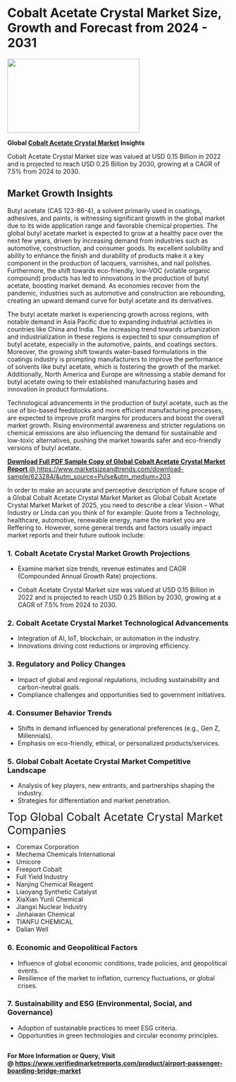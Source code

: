 <H1>Cobalt Acetate Crystal Market Size, Growth and Forecast from 2024 - 2031</H1><img class="aligncenter size-medium wp-image-584254" src="https://thirdeyenews.in/wp-content/uploads/2024/09/Global-Market-Research-300x168.jpeg" alt="" width="300" height="168" /><p><strong>Global&nbsp;<a href="https://www.marketsizeandtrends.com/download-sample/623284/&amp;utm_source=Pulse&amp;utm_medium=203">Cobalt Acetate Crystal Market</a> Insights</strong></p><p>Cobalt Acetate Crystal Market size was valued at USD 0.15 Billion in 2022 and is projected to reach USD 0.25 Billion by 2030, growing at a CAGR of 7.5% from 2024 to 2030.</p><p><h2>Market Growth Insights</h2> <p>Butyl acetate (CAS 123-86-4), a solvent primarily used in coatings, adhesives, and paints, is witnessing significant growth in the global market due to its wide application range and favorable chemical properties. The global butyl acetate market is expected to grow at a healthy pace over the next few years, driven by increasing demand from industries such as automotive, construction, and consumer goods. Its excellent solubility and ability to enhance the finish and durability of products make it a key component in the production of lacquers, varnishes, and nail polishes. Furthermore, the shift towards eco-friendly, low-VOC (volatile organic compound) products has led to innovations in the production of butyl acetate, boosting market demand. As economies recover from the pandemic, industries such as automotive and construction are rebounding, creating an upward demand curve for butyl acetate and its derivatives.</p> <p><a href="#"></a></p> <p>The butyl acetate market is experiencing growth across regions, with notable demand in Asia Pacific due to expanding industrial activities in countries like China and India. The increasing trend towards urbanization and industrialization in these regions is expected to spur consumption of butyl acetate, especially in the automotive, paints, and coatings sectors. Moreover, the growing shift towards water-based formulations in the coatings industry is prompting manufacturers to improve the performance of solvents like butyl acetate, which is fostering the growth of the market. Additionally, North America and Europe are witnessing a stable demand for butyl acetate owing to their established manufacturing bases and innovation in product formulations.</p> <p>Technological advancements in the production of butyl acetate, such as the use of bio-based feedstocks and more efficient manufacturing processes, are expected to improve profit margins for producers and boost the overall market growth. Rising environmental awareness and stricter regulations on chemical emissions are also influencing the demand for sustainable and low-toxic alternatives, pushing the market towards safer and eco-friendly versions of butyl acetate.</p> <p><a href="#"></p><p><span class=""><strong>Download Full PDF Sample Copy of Global Cobalt Acetate Crystal Market Report</strong> @ <a href="https://www.marketsizeandtrends.com/download-sample/623284/&amp;utm_source=Pulse&amp;utm_medium=203" target="_blank">https://www.marketsizeandtrends.com/download-sample/623284/&amp;utm_source=Pulse&amp;utm_medium=203</a></span></p><p>In order to make an accurate and perceptive description of future scope of a Global&nbsp;Cobalt Acetate Crystal Market Market as Global&nbsp;Cobalt Acetate Crystal Market Market of 2025, you need to describe a clear Vision &ndash; What Industry or Linda can you think of for example: Quote from a Technology, healthcare, automotive, renewable energy, name the market you are Reffering to. However, some general trends and factors usually impact market reports and their future outlook include:</p><h3>1.&nbsp;<strong>Cobalt Acetate Crystal Market Growth Projections</strong></h3><ul><li>Examine market size trends, revenue estimates and CAGR (Compounded Annual Growth Rate) projections.</li><li><p>Cobalt Acetate Crystal Market size was valued at USD 0.15 Billion in 2022 and is projected to reach USD 0.25 Billion by 2030, growing at a CAGR of 7.5% from 2024 to 2030.</p></li></ul><h3>2.&nbsp;<strong>Cobalt Acetate Crystal Market Technological Advancements</strong></h3><ul><li>Integration of AI, IoT, blockchain, or automation in the industry.</li><li>Innovations driving cost reductions or improving efficiency.</li></ul><h3>3.&nbsp;<strong>Regulatory and Policy Changes</strong></h3><ul><li>Impact of global and regional regulations, including sustainability and carbon-neutral goals.</li><li>Compliance challenges and opportunities tied to government initiatives.</li></ul><h3>4.&nbsp;<strong>Consumer Behavior Trends</strong></h3><ul><li>Shifts in demand influenced by generational preferences (e.g., Gen Z, Millennials).</li><li>Emphasis on eco-friendly, ethical, or personalized products/services.</li></ul><h3>5.&nbsp;<strong>Global Cobalt Acetate Crystal Market Competitive Landscape</strong></h3><ul><li>Analysis of key players, new entrants, and partnerships shaping the industry.</li><li>Strategies for differentiation and market penetration.</li></ul><p data-pm-slice="1 1 []"><span style="color: inherit; font-family: inherit; font-size: 25px;">Top Global Cobalt Acetate Crystal Market Companies</span></p><div class="" data-test-id=""><p><li>Coremax Corporation</li><li> Mechema Chemicals International</li><li> Umicore</li><li> Freeport Cobalt</li><li> Full Yield Industry</li><li> Nanjing Chemical Reagent</li><li> Liaoyang Synthetic Catalyst</li><li> XiaXian Yunli Chemical</li><li> Jiangxi Nuclear Industry</li><li> Jinhaiwan Chemical</li><li> TIANFU CHEMICAL</li><li> Dalian Well</li></p></div><h3>6.&nbsp;<strong>Economic and Geopolitical Factors</strong></h3><ul><li>Influence of global economic conditions, trade policies, and geopolitical events.</li><li>Resilience of the market to inflation, currency fluctuations, or global crises.</li></ul><h3>7.&nbsp;<strong>Sustainability and ESG (Environmental, Social, and Governance)</strong></h3><ul><li>Adoption of sustainable practices to meet ESG criteria.</li><li>Opportunities in green technologies and circular economy principles.</li></ul><h2><strong style="font-size: 14px;">For More Information or Query, Visit @&nbsp;</strong><a style="background-color: #ffffff; font-size: 14px;" href="https://www.marketsizeandtrends.com/report/cobalt-acetate-crystal-market/" target="_blank">https://www.verifiedmarketreports.com/product/airport-passenger-boarding-bridge-market</a></h2>
